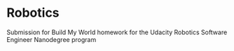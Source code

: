 # Robotics

Submission for Build My World homework for the Udacity Robotics Software Engineer Nanodegree program
